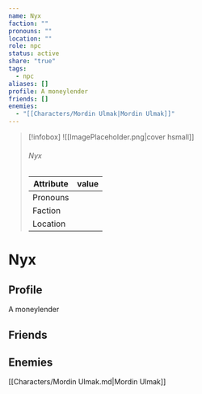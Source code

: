 ```yaml
---
name: Nyx
faction: ""
pronouns: ""
location: ""
role: npc
status: active
share: "true"
tags:
  - npc
aliases: []
profile: A moneylender
friends: []
enemies:
  - "[[Characters/Mordin Ulmak|Mordin Ulmak]]"
---
```



> [!infobox]
> ![[ImagePlaceholder.png|cover hsmall]]
> ###### Nyx
> Attribute |  value |
> ---|---|
> Pronouns | 
> Faction | 
> Location |  |


# Nyx
## Profile
A moneylender

## Friends


## Enemies
[[Characters/Mordin Ulmak.md|Mordin Ulmak]]

